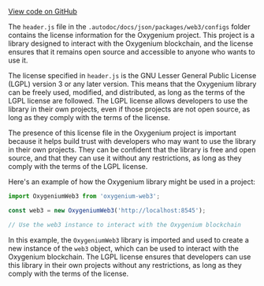 [View code on GitHub](https://github.com/oxygenium-network/oxygenium-web3/.autodoc/docs/json/packages/web3/configs)

The `header.js` file in the `.autodoc/docs/json/packages/web3/configs` folder contains the license information for the Oxygenium project. This project is a library designed to interact with the Oxygenium blockchain, and the license ensures that it remains open source and accessible to anyone who wants to use it.

The license specified in `header.js` is the GNU Lesser General Public License (LGPL) version 3 or any later version. This means that the Oxygenium library can be freely used, modified, and distributed, as long as the terms of the LGPL license are followed. The LGPL license allows developers to use the library in their own projects, even if those projects are not open source, as long as they comply with the terms of the license.

The presence of this license file in the Oxygenium project is important because it helps build trust with developers who may want to use the library in their own projects. They can be confident that the library is free and open source, and that they can use it without any restrictions, as long as they comply with the terms of the LGPL license.

Here's an example of how the Oxygenium library might be used in a project:

```javascript
import OxygeniumWeb3 from 'oxygenium-web3';

const web3 = new OxygeniumWeb3('http://localhost:8545');

// Use the web3 instance to interact with the Oxygenium blockchain
```

In this example, the `OxygeniumWeb3` library is imported and used to create a new instance of the `web3` object, which can be used to interact with the Oxygenium blockchain. The LGPL license ensures that developers can use this library in their own projects without any restrictions, as long as they comply with the terms of the license.
